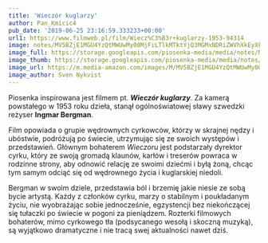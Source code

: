 ```yaml
---
title: 'Wieczór kuglarzy'
author: Pan_Kmicic4
pub_date: '2019-06-25 23:16:59.333233+00:00'
url1: https://www.filmweb.pl/film/Wiecz%C3%B3r+kuglarzy-1953-94314
image: notes/MV5BZjE1MGU4YzQtMWUwMy00MjFiLTlkMTktYjQ3MGMxNDRiZWVhXkEyXkFqcGdeQXVyOTc5MDI5NjE._V1_.jpg
image_full: https://storage.googleapis.com/piosenka-media/media/notes/MV5BZjE1MGU4YzQtMWUwMy00MjFiLTlkMTktYjQ3MGMxNDRiZWVhXkEyXkFqcGdeQXVyOTc5MDI5NjE._V1_.jpg
image_thumb: https://storage.googleapis.com/piosenka-media/media/notes/MV5BZjE1MGU4YzQtMWUwMy00MjFiLTlkMTktYjQ3MGMxNDRiZWVhXkEyXkFqcGdeQXVyOTc5MDI5NjE._V1_.jpg.0x300_q85_upscale.jpg
image_url: https://m.media-amazon.com/images/M/MV5BZjE1MGU4YzQtMWUwMy00MjFiLTlkMTktYjQ3MGMxNDRiZWVhXkEyXkFqcGdeQXVyOTc5MDI5NjE@._V1_.jpg
image_author: Sven Nykvist
---
```


Piosenka inspirowana jest filmem pt. **_Wieczór kuglarzy_**. Za kamerą powstałego w 1953 roku dzieła, stanął ogólnoświatowej sławy szwedzki reżyser **Ingmar Bergman**.

Film opowiada o grupie wędrownych cyrkowców, którzy w skrajnej nędzy i ubóstwie, podróżują po świecie, utrzymując się ze swoich występów i przedstawień. Głównym bohaterem _Wieczoru_  jest podstarzały dyrektor cyrku, który ze swoją gromadą klaunów, karłów i treserów powraca w rodzinne strony, aby odnowić relację ze swoimi dziećmi i byłą żoną, chcąc tym samym odciąć się od wędrownego życia i kuglarskiej niedoli.

Bergman w swoim dziele, przedstawia ból i brzemię jakie niesie ze sobą bycie artystą. Każdy z członków cyrku, marzy o stabilnym i poukładanym życiu, nie wyobrażając sobie jednocześnie, egzystencji bez niekończącej się tułaczki po świecie w pogoni za pieniądzem. Rozterki filmowych bohaterów, mimo cyrkowego tła \(podsycanego wesołą i skoczną muzyką\), są wyjątkowo dramatyczne i nie tracą swej aktualności nawet dziś.